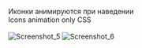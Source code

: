 Иконки анимируются при наведении
<br>
Icons animation only CSS
<br>
<br>
![Screenshot_5](https://user-images.githubusercontent.com/104467944/181764031-70794977-4263-4a94-acbe-fa8a690ec4fb.jpg)
![Screenshot_6](https://user-images.githubusercontent.com/104467944/181764034-33515471-1585-43c4-98e9-12a1ceba768f.jpg)

